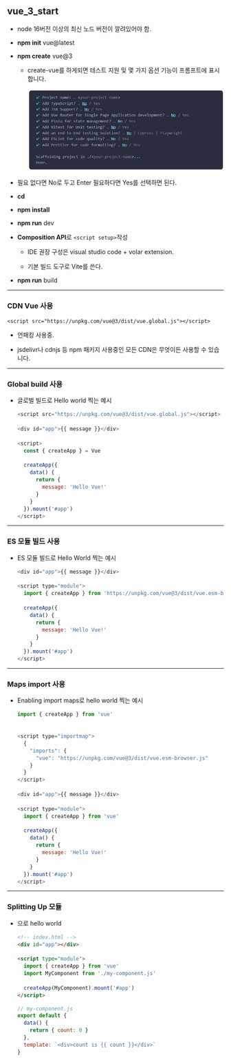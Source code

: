 ## vue_3_start

- node 16버전 이상의 최신 노드 버전이 깔려있어야 함.

- **npm init** vue@latest

- **npm create** vue@3
  
  - create-vue를 하게되면 테스트 지원 및 몇 가지 옵션 기능이 프롬프트에 표시합니다.
    
    ![loading-ag-266](./image/create-vue-option.png)

- 필요 없다면 No로 두고 Enter 필요하다면 Yes를 선택하면 된다.

- **cd** <your-project-name>

- **npm install**

- **npm run** dev

- **Composition API**로 `<script setup>`작성
  
  - IDE 권장 구성은 visual studio code + volar extension.
  
  - 기본 빌드 도구로 Vite를 쓴다.

- **npm run** build

---

### CDN Vue 사용

```oscript
<script src="https://unpkg.com/vue@3/dist/vue.global.js"></script>
```

- 언패킹 사용중.

- jsdelivr나 cdnjs 등 npm 패키지 사용중인 모든 CDN은 무엇이든 사용할 수 있습니다.

---

### Global build 사용

- 글로벌 빌드로 Hello world 찍는 예시
  
  ```javascript
  <script src="https://unpkg.com/vue@3/dist/vue.global.js"></script>
  
  <div id="app">{{ message }}</div>
  
  <script>
    const { createApp } = Vue
  
    createApp({
      data() {
        return {
          message: 'Hello Vue!'
        }
      }
    }).mount('#app')
  </script>
  
  ```

---

### ES 모듈 빌드 사용

- ES 모듈 빌드로 Hello World 찍는 예시
  
  ```javascript
  <div id="app">{{ message }}</div>
  
  <script type="module">
    import { createApp } from 'https://unpkg.com/vue@3/dist/vue.esm-browser.js'
  
    createApp({
      data() {
        return {
          message: 'Hello Vue!'
        }
      }
    }).mount('#app')
  </script>
  
  ```

---

### Maps import 사용

- Enabling import maps로 hello world 찍는 예시
  
  ```javascript
  import { createApp } from 'vue'
  
  
  <script type="importmap">
    {
      "imports": {
        "vue": "https://unpkg.com/vue@3/dist/vue.esm-browser.js"
      }
    }
  </script>
  
  <div id="app">{{ message }}</div>
  
  <script type="module">
    import { createApp } from 'vue'
  
    createApp({
      data() {
        return {
          message: 'Hello Vue!'
        }
      }
    }).mount('#app')
  </script>
  ```

----

### Splitting Up 모듈

- 으로 hello world
  
  ```html
  <!-- index.html -->
  <div id="app"></div>
  
  <script type="module">
    import { createApp } from 'vue'
    import MyComponent from './my-component.js'
  
    createApp(MyComponent).mount('#app')
  </script>
  ```
  
  ```javascript
  // my-component.js
  export default {
    data() {
      return { count: 0 }
    },
    template: `<div>count is {{ count }}</div>`
  }
  ```
